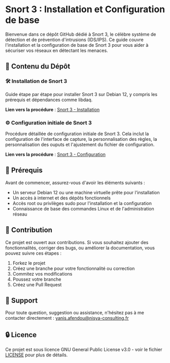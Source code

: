 # Snort 3 : Installation et Configuration de base

Bienvenue dans ce dépôt GitHub dédié à Snort 3, le célèbre système de détection et de prévention d'intrusions (IDS/IPS). Ce guide  couvre l'installation et la configuration de base de Snort 3 pour vous aider à sécuriser vos réseaux en détectant les menaces.

## 🚀 Contenu du Dépôt

### 🛠️ Installation de Snort 3
Guide étape par étape pour installer Snort 3 sur Debian 12, y compris les prérequis et  dépendances comme libdaq.

**Lien vers la procédure** : [Snort 3 - Installation](https://github.com/YaKnowThisIs/Snort-3/blob/main/Installation.md)

### ⚙️ Configuration initiale de Snort 3
Procédure détaillée de configuration initiale de Snort 3. Cela inclut la configuration de l'interface de capture, la personnalisation des règles, la personnalisation des ouputs et l'ajustement du fichier de configuration.

**Lien vers la procédure** : [Snort 3 - Configuration](https://github.com/YaKnowThisIs/Snort-3/blob/main/Initial%20configuration.md)

## 📖 Prérequis
Avant de commencer, assurez-vous d'avoir les éléments suivants :

- Un serveur Debian 12 ou une machine virtuelle prête pour l'installation
- Un accès à internet et des dépôts fonctionnels
- Accès root ou privilèges sudo pour l'installation et la configuration
- Connaissance de base des commandes Linux et de l'administration réseau

## 📝 Contribution
Ce projet est ouvert aux contributions. Si vous souhaitez ajouter des fonctionnalités, corriger des bugs, ou améliorer la documentation, vous pouvez suivre ces étapes :

1. Forkez le projet
2. Créez une branche pour votre fonctionnalité ou correction
3. Commitez vos modifications
4. Poussez votre branche
5. Créez une Pull Request

## 📧 Support
Pour toute question, suggestion ou assistance, n'hésitez pas à me contacter directement : yanis.afendou@nisya-consulting.fr

## 🔒 Licence
Ce projet est sous licence GNU General Public License v3.0 - voir le fichier [LICENSE](https://github.com/YaKnowThisIs/Snort-3/blob/main/LICENSE) pour plus de détails.
